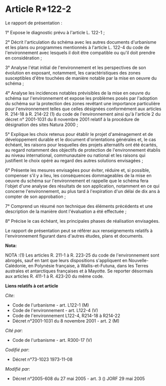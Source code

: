 # Article R*122-2

Le rapport de présentation :

1° Expose le diagnostic prévu à l'article L. 122-1 ;

2° Décrit l'articulation du schéma avec les autres documents d'urbanisme et les plans ou programmes mentionnés à l'article L.
122-4 du code de l'environnement avec lesquels il doit être compatible ou qu'il doit prendre en considération ;

3° Analyse l'état initial de l'environnement et les perspectives de son évolution en exposant, notamment, les
caractéristiques des zones susceptibles d'être touchées de manière notable par la mise en oeuvre du schéma ;

4° Analyse les incidences notables prévisibles de la mise en oeuvre du schéma sur l'environnement et expose les problèmes
posés par l'adoption du schéma sur la protection des zones revêtant une importance particulière pour l'environnement telles
que celles désignées conformément aux articles R. 214-18 à R. 214-22 (1) du code de l'environnement ainsi qu'à l'article 2 du
décret n° 2001-1031 du 8 novembre 2001 relatif à la procédure de désignation des sites Natura 2000 ;

5° Explique les choix retenus pour établir le projet d'aménagement et de développement durable et le document d'orientations
générales et, le cas échéant, les raisons pour lesquelles des projets alternatifs ont été écartés, au regard notamment des
objectifs de protection de l'environnement établis au niveau international, communautaire ou national et les raisons qui
justifient le choix opéré au regard des autres solutions envisagées ;

6° Présente les mesures envisagées pour éviter, réduire et, si possible, compenser s'il y a lieu, les conséquences
dommageables de la mise en oeuvre du schéma sur l'environnement et rappelle que le schéma fera l'objet d'une analyse des
résultats de son application, notamment en ce qui concerne l'environnement, au plus tard à l'expiration d'un délai de dix ans
à compter de son approbation ;

7° Comprend un résumé non technique des éléments précédents et une description de la manière dont l'évaluation a été
effectuée ;

8° Précise le cas échéant, les principales phases de réalisation envisagées.

Le rapport de présentation peut se référer aux renseignements relatifs à l'environnement figurant dans d'autres études, plans
et documents.

**Nota:**

NOTA :(1) Les articles R. 211-1 à R. 223-25 du code de l'environnement sont abrogés, sauf en tant que leurs dispositions
s'appliquent en Nouvelle-Calédonie, en Polynésie française, à Wallis-et-Futuna, dans les Terres australes et antarctiques
françaises et à Mayotte. Se reporter désormais aux articles R. 411-1 à R. 423-20 du même code.

**Liens relatifs à cet article**

_Cite_:

  - Code de l'urbanisme - art. L122-1 (M)
  - Code de l'environnement - art. L122-4 (V)
  - Code de l'environnement L122-4, R214-18 à R214-22
  - Décret n°2001-1031 du 8 novembre 2001 - art. 2 (M)

_Cité par_:

  - Code de l'urbanisme - art. R300-17 (V)

_Codifié par_:

  - Décret n°73-1023 1973-11-08

_Modifié par_:

  - Décret n°2005-608 du 27 mai 2005 - art. 3 () JORF 29 mai 2005
